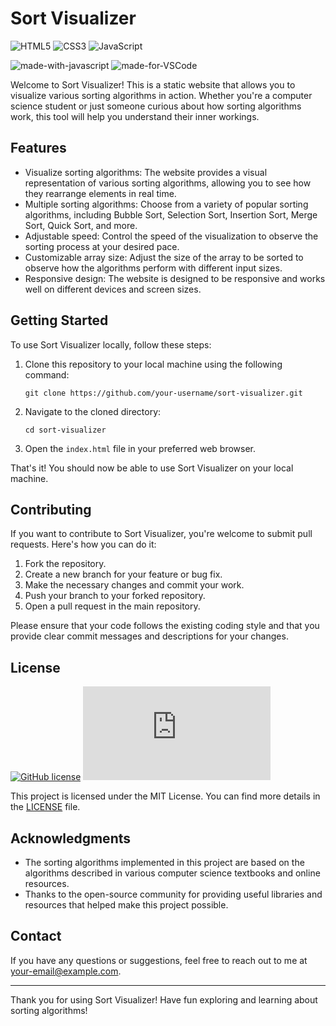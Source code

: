 # Sort Visualizer

![HTML5](https://img.shields.io/badge/html5-%23E34F26.svg?style=for-the-badge&logo=html5&logoColor=white)
![CSS3](https://img.shields.io/badge/css3-%231572B6.svg?style=for-the-badge&logo=css3&logoColor=white)
![JavaScript](https://img.shields.io/badge/javascript-%23323330.svg?style=for-the-badge&logo=javascript&logoColor=%23F7DF1E)

![made-with-javascript](https://img.shields.io/badge/Frontend%20with-JavaScript-1f425f.svg)
![made-for-VSCode](https://img.shields.io/badge/Made%20for-VSCode-1f425f.svg)

Welcome to Sort Visualizer! This is a static website that allows you to visualize various sorting algorithms in action. Whether you're a computer science student or just someone curious about how sorting algorithms work, this tool will help you understand their inner workings.

## Features

- Visualize sorting algorithms: The website provides a visual representation of various sorting algorithms, allowing you to see how they rearrange elements in real time.
- Multiple sorting algorithms: Choose from a variety of popular sorting algorithms, including Bubble Sort, Selection Sort, Insertion Sort, Merge Sort, Quick Sort, and more.
- Adjustable speed: Control the speed of the visualization to observe the sorting process at your desired pace.
- Customizable array size: Adjust the size of the array to be sorted to observe how the algorithms perform with different input sizes.
- Responsive design: The website is designed to be responsive and works well on different devices and screen sizes.

## Getting Started

To use Sort Visualizer locally, follow these steps:

1. Clone this repository to your local machine using the following command:

   ```shell
   git clone https://github.com/your-username/sort-visualizer.git
   ```

2. Navigate to the cloned directory:

   ```shell
   cd sort-visualizer
   ```

3. Open the `index.html` file in your preferred web browser.

That's it! You should now be able to use Sort Visualizer on your local machine.

## Contributing

If you want to contribute to Sort Visualizer, you're welcome to submit pull requests. Here's how you can do it:

1. Fork the repository.
2. Create a new branch for your feature or bug fix.
3. Make the necessary changes and commit your work.
4. Push your branch to your forked repository.
5. Open a pull request in the main repository.

Please ensure that your code follows the existing coding style and that you provide clear commit messages and descriptions for your changes.

## License
[![GitHub license](https://img.shields.io/github/license/Naereen/StrapDown.js.svg)](https://github.com/DehyaKhurraim/E-Learning-Platform/blob/master/LICENSE)
[![Latest release](https://badgen.net/github/release/Naereen/Strapdown.js)](https://github.com/DehyaKhurraim/E-Learning-Platform/releases)

This project is licensed under the MIT License. You can find more details in the [LICENSE](LICENSE) file.

## Acknowledgments

- The sorting algorithms implemented in this project are based on the algorithms described in various computer science textbooks and online resources.
- Thanks to the open-source community for providing useful libraries and resources that helped make this project possible.

## Contact

If you have any questions or suggestions, feel free to reach out to me at your-email@example.com.

---

Thank you for using Sort Visualizer! Have fun exploring and learning about sorting algorithms!
